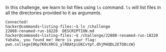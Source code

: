 In this challenge, we learn to list files using `ls` command. `ls` will list files in all the directories provided to it as arguments. 
```
Connected!
hacker@commands~listing-files:~$ ls /challenge
22808-renamed-run-18220  DESCRIPTION.md
hacker@commands~listing-files:~$ /challenge/22808-renamed-run-18220
Yahaha, you found me! Here is your flag:
pwn.college{06p7K0cXRCG_ylRDAtpiGKCvYpt.dhjM4QDL2ETO0czW}
```
